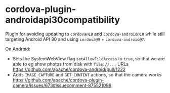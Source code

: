 # cordova-plugin-androidapi30compatibility

Plugin for avoiding updating to `cordova@10` and `cordova-android@10` while still targeting Android API 30 and using `cordova@9` + `cordova-android@7`.

On Android:

- Sets the SystemWebView flag `setAllowFileAccess` to `true`, so that we are able to eg show photos from disk with `file://...` URLs https://github.com/apache/cordova-android/pull/1222
- Adds `IMAGE_CAPTURE` and `GET_CONTENT` actions, so that the camera works https://github.com/apache/cordova-plugin-camera/issues/673#issuecomment-875521098